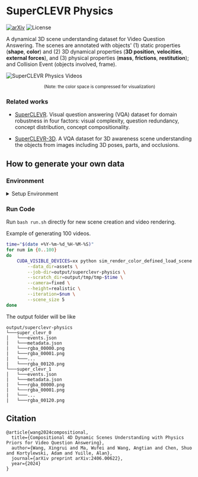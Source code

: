# SuperCLEVR Physics

[![arXiv](https://img.shields.io/badge/arXiv-2406.00622-b31b1b.svg)](https://arxiv.org/abs/2406.00622) ![License](https://img.shields.io/github/license/XingruiWang/SuperCLEVR-Physics)


A dynamical 3D scene understanding dataset for Video Question Answering. The scenes are annotated with objects' (1) static properties (**shape**, **color**) and (2) 3D dynamical properties (**3D position**, **velocities**, **external forces**), and (3) physical properties (**mass**, **frictions**, **restitution**); and Collision Event (objects involved, frame). 

<img alt="SuperCLEVR Physics Videos" src="https://github.com/XingruiWang/SuperCLEVR-Physics/blob/master/imgs/merged_animated_grid.gif?raw=true">
<p align="center"><small>(Note: the color space is compressed for visualization)</small></p>

### Related works
- [SuperCLEVR](https://github.com/Lizw14/Super-CLEVR). Visual question answering (VQA) dataset for domain robustness in four factors: visual complexity, question redundancy, concept distribution, concept compositionality.

- [SuperCLEVR-3D](https://github.com/XingruiWang/superclevr-3D-question). A VQA dataset for 3D awareness scene understanding the objects from images including 3D poses, parts, and occlusions. 

## How to generate your own data

<h3>Environment</h3> 
<details>

<summary>Setup Environment</summary>

#### Python version

We use python version 3.10. The python version will affect the compatibility of bpy packages.

#### Install Dependencies

 Please use the following steps to install packages. Our project is built upon [Kubric](https://github.com/google-research/kubric). We modified the original package to control more dynamical properties.

```
pip install -r requirements.txt
```

#### Install bpy

This is the python package for [blender](https://www.blender.org/) software, which is able to be installed from pip now. ([PyPI](https://pypi.org/project/bpy/), [official site](https://www.blender.org/))


```
pip install bpy==3.5
```
If 3.5 is not applicable, 3.4 should also compatible to this repo.

</details>

### Run Code

Run `bash run.sh` directly for new scene creation and video rendering. 

Example of generating 100 videos.

```bash
time="$(date +%Y-%m-%d_%H-%M-%S)"
for num in {0..100}
do 
    CUDA_VISIBLE_DEVICES=xx python sim_render_color_defined_load_scene.py \
        --data_dir=assets \
        --job-dir=output/superclevr-physics \
        --scratch_dir=output/tmp/tmp-$time \
        --camera=fixed \
        --height=realistic \
        --iteration=$num \
        --scene_size 5 
done
```

The output folder will be like

```
output/superclevr-physics
└───super_clevr_0
│   └───events.json
|   └───metadata.json
|   └───rgba_00000.png
|   └───rgba_00001.png
|   └───...
|   └───rgba_00120.png
└───super_clevr_1
│   └───events.json
|   └───metadata.json
|   └───rgba_00000.png
|   └───rgba_00001.png
|   └───...
|   └───rgba_00120.png
```

## Citation
```
@article{wang2024compositional,
  title={Compositional 4D Dynamic Scenes Understanding with Physics Priors for Video Question Answering},
  author={Wang, Xingrui and Ma, Wufei and Wang, Angtian and Chen, Shuo and Kortylewski, Adam and Yuille, Alan},
  journal={arXiv preprint arXiv:2406.00622},
  year={2024}
}
```

<!--
## Video Question Answering

### 1. Factual questions

### 2. Predictive questions

### 3. Counterfactual questions
-->
